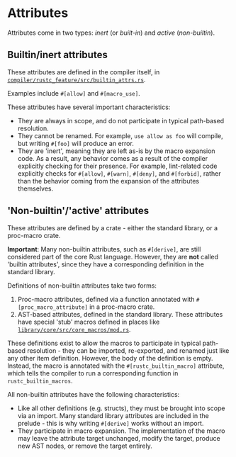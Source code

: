 # Attributes

Attributes come in two types: *inert* (or *built-in*) and *active* (*non-builtin*).

## Builtin/inert attributes

These attributes are defined in the compiler itself, in
[`compiler/rustc_feature/src/builtin_attrs.rs`][builtin_attrs].

Examples include `#[allow]` and `#[macro_use]`.

[builtin_attrs]: https://doc.rust-lang.org/nightly/nightly-rustc/rustc_feature/builtin_attrs/index.html

These attributes have several important characteristics:
* They are always in scope, and do not participate in typical path-based resolution.
* They cannot be renamed. For example, `use allow as foo` will compile, but writing `#[foo]` will
  produce an error.
* They are 'inert', meaning they are left as-is by the macro expansion code.
  As a result, any behavior comes as a result of the compiler explicitly checking for their presence.
  For example, lint-related code explicitly checks for `#[allow]`, `#[warn]`, `#[deny]`, and
  `#[forbid]`, rather than the behavior coming from the expansion of the attributes themselves.

## 'Non-builtin'/'active' attributes

These attributes are defined by a crate - either the standard library, or a proc-macro crate.

**Important**: Many non-builtin attributes, such as `#[derive]`, are still considered part of the
core Rust language. However, they are **not** called 'builtin attributes', since they have a
corresponding definition in the standard library.

Definitions of non-builtin attributes take two forms:

1. Proc-macro attributes, defined via a function annotated with `#[proc_macro_attribute]` in a
   proc-macro crate.
2. AST-based attributes, defined in the standard library. These attributes have special 'stub'
   macros defined in places like [`library/core/src/core_macros/mod.rs`][core_macros].

[core_macros]:  https://github.com/rust-lang/rust/blob/master/library/core/src/core_macros/mod.rs

These definitions exist to allow the macros to participate in typical path-based resolution - they
can be imported, re-exported, and renamed just like any other item definition. However, the body of
the definition is empty. Instead, the macro is annotated with the `#[rustc_builtin_macro]`
attribute, which tells the compiler to run a corresponding function in `rustc_builtin_macros`.

All non-builtin attributes have the following characteristics:
* Like all other definitions (e.g. structs), they must be brought into scope via an import.
  Many standard library attributes are included in the prelude - this is why writing `#[derive]`
  works without an import.
* They participate in macro expansion. The implementation of the macro may leave the attribute
  target unchanged, modify the target, produce new AST nodes, or remove the target entirely.
